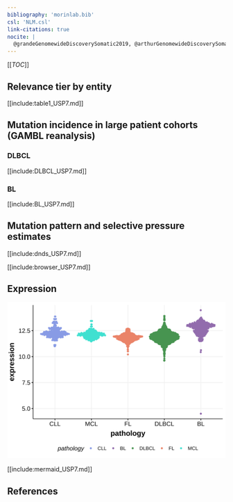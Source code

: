 ```yaml
---
bibliography: 'morinlab.bib'
csl: 'NLM.csl'
link-citations: true
nocite: |
  @grandeGenomewideDiscoverySomatic2019, @arthurGenomewideDiscoverySomatic2018, 
---
```

[[_TOC_]]


## Relevance tier by entity

[[include:table1_USP7.md]]

## Mutation incidence in large patient cohorts (GAMBL reanalysis)

### DLBCL
[[include:DLBCL_USP7.md]]

### BL
[[include:BL_USP7.md]]

## Mutation pattern and selective pressure estimates

[[include:dnds_USP7.md]]

[[include:browser_USP7.md]]

## Expression
![](images/gene_expression/USP7_by_pathology.svg)

[[include:mermaid_USP7.md]]

## References

<!-- ORIGIN: grandeGenomewideDiscoverySomatic2019 -->
<!-- BL: grandeGenomewideDiscoverySomatic2019 -->
